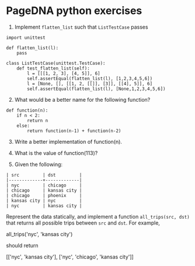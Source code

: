 # PageDNA python exercises

1. Implement `flatten_list` such that `ListTestCase` passes

~~~
import unittest

def flatten_list(l):
    pass

class ListTestCase(unittest.TestCase):
    def test_flatten_list(self):
        l = [[[1, 2, 3], [4, 5]], 6]
        self.assertEqual(flatten_list(l), [1,2,3,4,5,6])
        l = [None, [], [[1, 2, [[]], [3]], [[4], 5]], 6]
        self.assertEqual(flatten_list(l), [None,1,2,3,4,5,6])
~~~

2. What would be a better name for the following function?

~~~
def function(n):
    if n < 2:
        return n
    else:
        return function(n-1) + function(n-2)
~~~

3. Write a better implementation of function(n).

4. What is the value of function(113)?

5. Given the following:

~~~
| src         | dst         |
|-------------+-------------|
| nyc         | chicago     |
| chicago     | kansas city |
| chicago     | phoenix     |
| kansas city | nyc         |
| nyc         | kansas city |
~~~

   Represent the data statically, and implement a function `all_trips(src, dst)`
   that returns all possible trips between `src` and `dst`. For example,

   all_trips('nyc', 'kansas city')

   should return

   [['nyc', 'kansas city'], ['nyc', 'chicago', 'kansas city']]
